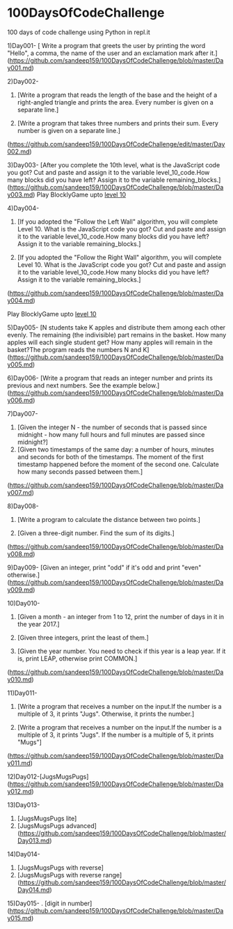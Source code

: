 # 100DaysOfCodeChallenge
100 days of code challenge using Python in repl.it

1)Day001-
[ Write a program that greets the user by printing the word "Hello", a comma, the name of the user and an exclamation mark after it.]
(https://github.com/sandeep159/100DaysOfCodeChallenge/blob/master/Day001.md)

2)Day002-

1. [Write a program that reads the length of the base and the height of a right-angled triangle and prints the area. Every number is given on a separate line.]

2. [Write a program that takes three numbers and prints their sum. Every number is given on a separate line.]

(https://github.com/sandeep159/100DaysOfCodeChallenge/edit/master/Day002.md)

3)Day003-
[After you complete the 10th level, what is the JavaScript code you got? 
Cut and paste and assign it to the variable level_10_code.How many blocks did you have left? Assign it to the variable remaining_blocks.]
(https://github.com/sandeep159/100DaysOfCodeChallenge/blob/master/Day003.md)
Play BlocklyGame upto [level 10](https://blockly-games.appspot.com/maze)

4)Day004-

1. [If you adopted the "Follow the Left Wall" algorithm, you will complete Level 10. 
What is the JavaScript code you got? Cut and paste and assign it to the variable level_10_code.How many blocks did you have left? Assign it to the variable remaining_blocks.]

2. [If you adopted the "Follow the Right Wall" algorithm, you will complete Level 10. 
What is the JavaScript code you got? Cut and paste and assign it to the variable level_10_code.How many blocks did you have left? Assign it to the variable remaining_blocks.]

(https://github.com/sandeep159/100DaysOfCodeChallenge/blob/master/Day004.md)

Play BlocklyGame upto [level 10](https://blockly-games.appspot.com/maze)

5)Day005-
[N students take K apples and distribute them among each other evenly. The remaining (the indivisible) part remains in the basket. How many apples will each single student get? How many apples will remain in the basket?The program reads the numbers N and K]
(https://github.com/sandeep159/100DaysOfCodeChallenge/blob/master/Day005.md)

6)Day006-
[Write a program that reads an integer number and prints its previous and next numbers. See the example below.]
(https://github.com/sandeep159/100DaysOfCodeChallenge/blob/master/Day006.md)

7)Day007-
1. [Given the integer N - the number of seconds that is passed since midnight - how many full hours and full minutes are passed since midnight?]
2. [Given two timestamps of the same day: a number of hours, minutes and seconds for both of the timestamps. The moment of the first timestamp happened before the moment of the second one. Calculate how many seconds passed between them.]

(https://github.com/sandeep159/100DaysOfCodeChallenge/blob/master/Day007.md)

8)Day008-
1. [Write a program to calculate the distance between two points.]

2. [Given a three-digit number. Find the sum of its digits.]

(https://github.com/sandeep159/100DaysOfCodeChallenge/blob/master/Day008.md)

9)Day009-
[Given an integer, print "odd" if it's odd and print "even" otherwise.]
(https://github.com/sandeep159/100DaysOfCodeChallenge/blob/master/Day009.md)

10)Day010-
1. [Given a month - an integer from 1 to 12, print the number of days in it in the year 2017.]

2. [Given three integers, print the least of them.]

3. [Given the year number. You need to check if this year is a leap year. If it is, print LEAP, otherwise print COMMON.]

(https://github.com/sandeep159/100DaysOfCodeChallenge/blob/master/Day010.md)

11)Day011-
1. [Write a program that receives a number on the input.If the number is a multiple of 3, it prints "Jugs". Otherwise, it prints the number.]

2. [Write a program that receives a number on the input.If the number is a multiple of 3, it prints "Jugs". If the number is a multiple of 5, it prints "Mugs"]

(https://github.com/sandeep159/100DaysOfCodeChallenge/blob/master/Day011.md)

12)Day012-[JugsMugsPugs]
(https://github.com/sandeep159/100DaysOfCodeChallenge/blob/master/Day012.md)

13)Day013-
1. [JugsMugsPugs lite]
2. [JugsMugsPugs advanced]
(https://github.com/sandeep159/100DaysOfCodeChallenge/blob/master/Day013.md)

14)Day014-
1. [JugsMugsPugs with reverse]
2. [JugsMugsPugs with reverse range]
(https://github.com/sandeep159/100DaysOfCodeChallenge/blob/master/Day014.md)

15)Day015-
. [digit in number]
(https://github.com/sandeep159/100DaysOfCodeChallenge/blob/master/Day015.md)









